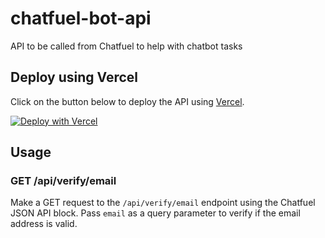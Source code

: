# chatfuel-bot-api
API to be called from Chatfuel to help with chatbot tasks

## Deploy using Vercel

Click on the button below to deploy the API using [Vercel](https://vercel.com).

[![Deploy with Vercel](https://vercel.com/button)](https://vercel.com/new/git/external?repository-url=https%3A%2F%2Fgithub.com%2FMarcL%2Fchatfuel-bot-api)

## Usage

### GET /api/verify/email

Make a GET request to the `/api/verify/email` endpoint using the Chatfuel JSON API block. Pass `email` as a query parameter to verify if the email address is valid.
